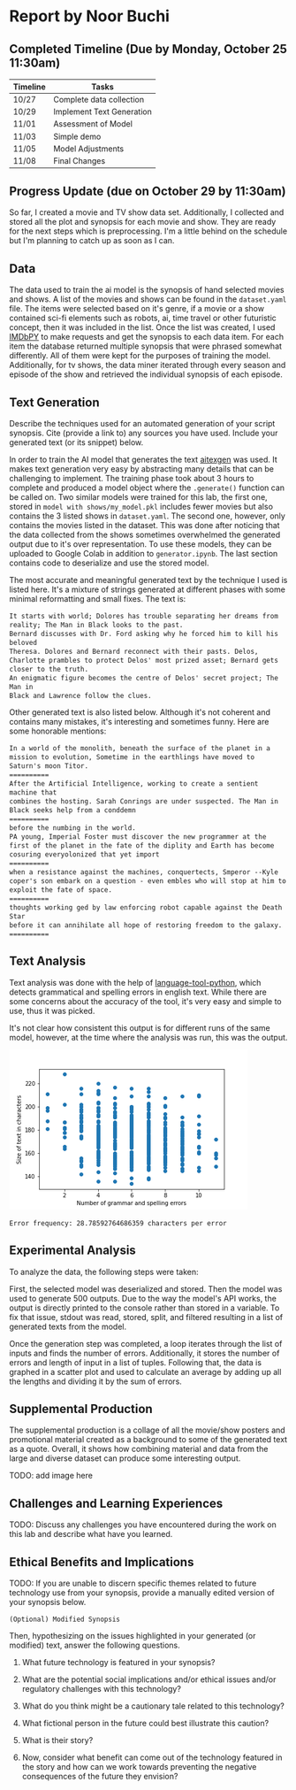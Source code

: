 # Report by Noor Buchi

## Completed Timeline (Due by Monday, October 25 11:30am)


| Timeline  | Tasks |
| ----------- | ----------- |
|   10/27    |    Complete data collection  |
|   10/29    |    Implement Text Generation  |
|   11/01    |    Assessment of Model  |
|   11/03    |    Simple demo  |
|   11/05    |    Model Adjustments  |
|   11/08    |    Final Changes  |

## Progress Update (due on October 29 by 11:30am)

So far, I created a movie and TV show data set. Additionally, I collected and stored all the plot and synopsis for each movie and show. They are ready for the next steps which is preprocessing. I'm a little behind on the schedule but I'm planning to catch up as soon as I can.

## Data

The data used to train the ai model is the synopsis of hand selected movies and
shows. A list of the movies and shows can be found in the `dataset.yaml` file.
The items were selected based on it's genre, if a movie or a show contained
sci-fi elements such as robots, ai, time travel or other futuristic concept,
then it was included in the list. Once the list was created, I used
[IMDbPY](https://imdbpy.github.io/) to make requests and get the synopsis to
each data item. For each item the database returned multiple synopsis that were
phrased somewhat differently. All of them were kept for the purposes of training
the model. Additionally, for tv shows, the data miner iterated through every
season and episode of the show and retrieved the individual synopsis of each episode.

## Text Generation

Describe the techniques used for an automated generation of your script synopsis. Cite (provide a link to) any sources you have used. Include your generated text (or its snippet) below.

In order to train the AI model that generates the text
[aitexgen](https://github.com/minimaxir/aitextgen) was used. It makes text
generation very easy by abstracting many details that can be challenging to
implement. The training phase took about 3 hours to complete and produced a
model object where the `.generate()` function can be called on. Two similar
models were trained for this lab, the first one, stored in
`model with shows/my_model.pkl` includes fewer movies but also contains the 3
listed shows in `dataset.yaml`. The second one, however, only contains the
movies listed in the dataset. This was done after noticing that the data
collected from the shows sometimes overwhelmed the generated output due to it's
over representation. To use these models, they can be uploaded to Google Colab
in addition to `generator.ipynb`. The last section contains code to deserialize
and use the stored model.

The most accurate and meaningful generated text by the technique I used is
listed here. It's a mixture of strings generated at different phases with some
minimal reformatting and small fixes. The text is:

```
It starts with world; Dolores has trouble separating her dreams from reality; The Man in Black looks to the past.
Bernard discusses with Dr. Ford asking why he forced him to kill his beloved
Theresa. Dolores and Bernard reconnect with their pasts. Delos, Charlotte prambles to protect Delos' most prized asset; Bernard gets closer to the truth.
An enigmatic figure becomes the centre of Delos' secret project; The Man in
Black and Lawrence follow the clues.
```

Other generated text is also listed below. Although it's not
coherent and contains many mistakes, it's interesting and sometimes funny. Here
are some honorable mentions:

```
In a world of the monolith, beneath the surface of the planet in a mission to evolution, Sometime in the earthlings have moved to Saturn's moon Titor.
==========
After the Artificial Intelligence, working to create a sentient machine that
combines the hosting. Sarah Conrings are under suspected. The Man in
Black seeks help from a conddemn
==========
before the numbing in the world.
PA young, Imperial Foster must discover the new programmer at the first of the planet in the fate of the diplity and Earth has become cosuring everyolonized that yet import
==========
when a resistance against the machines, conquertects, Smperor --Kyle coper's son embark on a question - even embles who will stop at him to exploit the fate of space.
==========
thoughts working ged by law enforcing robot capable against the Death Star
before it can annihilate all hope of restoring freedom to the galaxy.
==========
```

## Text Analysis

Text analysis was done with the help of
[language-tool-python](https://pypi.org/project/language-tool-python/), which
detects grammatical and spelling errors in english text. While there are some
concerns about the accuracy of the tool, it's very easy and simple to use, thus
it was picked.

It's not clear how consistent this output is for different runs of the same
model, however, at the time where the analysis was run, this was the output.

![plot](plot.png)

```
Error frequency: 28.78592764686359 characters per error
```


## Experimental Analysis

To analyze the data, the following steps were taken:

First, the selected model was deserialized and stored. Then the model was used
to generate 500 outputs. Due to the way the model's API works, the output is
directly printed to the console rather than stored in a variable. To fix that
issue, stdout was read, stored, split, and filtered resulting in a list of
generated texts from the model.

Once the generation step was completed, a loop iterates through the list of
inputs and finds the number of errors. Additionally, it stores the number of
errors and length of input in a list of tuples. Following that, the data is
graphed in a scatter plot and used to calculate an average by adding up all the
lengths and dividing it by the sum of errors.

## Supplemental Production

The supplemental production is a collage of all the movie/show posters and
promotional material created as a background to some of the generated text as a
quote. Overall, it shows how combining material and data from the large and
diverse dataset can produce some interesting output.

TODO: add image here

## Challenges and Learning Experiences

TODO:
Discuss any challenges you have encountered during the work on this lab and  describe what have you learned.

## Ethical Benefits and Implications

TODO:
If you are unable to discern specific themes related to future technology use from your synopsis, provide a manually edited version of your synopsis below.

```
(Optional) Modified Synopsis
```

Then, hypothesizing on the issues highlighted in your generated (or modified) text, answer the following questions.

1. What future technology is featured in your synopsis?

2. What are the potential social implications and/or ethical issues and/or regulatory challenges with this technology?

3. What do you think might be a cautionary tale related to this technology?

4. What fictional person in the future could best illustrate this caution?

5. What is their story?

6. Now, consider what benefit can come out of the  technology featured in the story and how can we work towards preventing the negative consequences of the future they envision?
